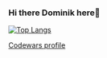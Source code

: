 ### Hi there Dominik here👋

<!--
**wezik/wezik** is a ✨ _special_ ✨ repository because its `README.md` (this file) appears on your GitHub profile.

Here are some ideas to get you started:

- 🔭 I’m currently working on ...
- 🌱 I’m currently learning ...
- 👯 I’m looking to collaborate on ...
- 🤔 I’m looking for help with ...
- 💬 Ask me about ...
- 📫 How to reach me: ...
- 😄 Pronouns: ...
- ⚡ Fun fact: ...
-->


[![Top Langs](https://github-readme-stats.vercel.app/api/top-langs/?username=wezik&langs_count=8&layout=compact&hide=Batchfile&theme=tokyonight)](https://github.com/anuraghazra/github-readme-stats)

[Codewars profile](https://www.codewars.com/users/wezik)
